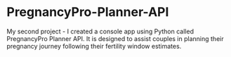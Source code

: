 # PregnancyPro-Planner-API
My second project -  I created a console app using Python called PregnancyPro Planner API. It is designed to assist couples in planning their pregnancy journey following their fertility window estimates.
